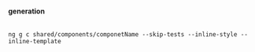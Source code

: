 #### generation
```console

ng g c shared/components/componetName --skip-tests --inline-style --inline-template

```